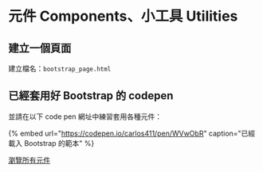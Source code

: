 # 元件 Components、小工具 Utilities

## 建立一個頁面

建立檔名：`bootstrap_page.html`



## 已經套用好 Bootstrap 的 codepen

並請在以下 code pen 網址中練習套用各種元件：

{% embed url="https://codepen.io/carlos411/pen/WVwObR" caption="已經載入 Bootstrap 的範本" %}

[瀏覽所有元件](https://getbootstrap.com/docs/4.3/components/alerts/)





